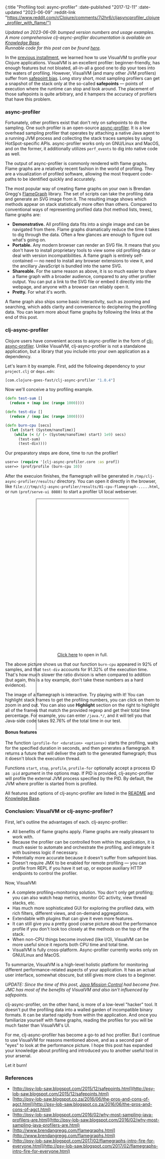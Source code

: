 {:title "Profiling tool: async-profiler"
 :date-published "2017-12-11"
 :date-updated "2023-06-09"
 :reddit-link "https://www.reddit.com/r/Clojure/comments/7j2hr6/cljasyncprofiler_clojure_profiler_with_flame/"}

_Updated on 2023-06-09: bumped version numbers and usage examples._  
_A more comprehensive clj-async-profiler documentation is available on [Knowledge
Base](/kb/profiling/clj-async-profiler/)._  
_Runnable code for this post can be found
[here](https://github.com/clojure-goes-fast/clojure-goes-fast.com/tree/master/code/async-profiler)._

In the [previous installment](/blog/profiling-tool-jvisualvm/), we learned how
to use VisualVM to profile your Clojure applications. VisualVM is an excellent
profiler: beginner-friendly, has enough features but not bloated, all-in-all a
good one to dip your toes into the waters of profiling. However, VisualVM (and
many other JVM profilers) suffer from [safepoint
bias](http://psy-lob-saw.blogspot.com/2015/12/safepoints.html). Long story
short, most sampling profilers can get a snapshot of the stack only at the
so-called **safepoints** — points of execution where the runtime can stop and
look around. The placement of those safepoints is quite arbitrary, and it
hampers the accuracy of profilers that have this problem.

### async-profiler

Fortunately, other profilers exist that don't rely on safepoints to do the
sampling. One such profiler is an open-source
[async-profiler](https://github.com/async-profiler/async-profiler). It is a low
overhead sampling profiler that operates by attaching a native Java agent to a
running JVM process and collecting the stack traces samples by using
HotSpot-specific APIs. async-profiler works only on GNU/Linux and MacOS, and on
the former, it additionally utilizes `perf_events` to dig into native code as
well.

The output of async-profiler is commonly rendered with flame graphs. Flame
graphs are a relatively recent fashion in the world of profiling. They are a
visualization of profiled software, allowing the most frequent code-paths to be
identified quickly and accurately.

The most popular way of creating flame graphs on your own is Brendan
Gregg's [FlameGraph](https://github.com/brendangregg/FlameGraph) library. The
set of scripts can take the profiling data and generate an SVG image from it.
The resulting image shows which methods appear on stack statistically more often
than others. Compared to conventional ways of representing profiled data (hot
method lists, trees), flame graphs are:

- **Demonstrative.** All profiling data fits into a single image and can be
  navigated from there. Flame graphs dramatically reduce the time it takes to
  dig through the data. Often a few glances are enough to figure out what's
  going on.
- **Portable.** Any modern browser can render an SVG file. It means that you
  don't have to install proprietary tools to view some old profiling data or
  deal with version incompatibilities. A flame graph is entirely self-contained
  — no need to install any browser extensions to view it, and the ancillary
  JavaScript is bundled into the same SVG.
- **Shareable.** For the same reason as above, it is so much easier to share a
  flame graph with a broader audience, compared to any other profiler output.
  You can put a link to the SVG file or embed it directly into the webpage, and
  anyone with a browser can reliably open it.
- **Pretty.** For what it's worth.

A flame graph also ships some basic interactivity, such as zooming and
searching, which adds clarity and convenience to deciphering the profiling data.
You can learn more about flame graphs by following the links at the end of this
post.

### clj-async-profiler

Clojure users have convenient access to async-profiler in the form of
[clj-async-profiler](https://github.com/clojure-goes-fast/clj-async-profiler).
Unlike VisualVM, clj-async-profiler is not a standalone application, but a
library that you include into your own application as a dependency.

Let's learn it by example. First, add the following dependency to your
`project.clj` or `deps.edn`:

```clj
[com.clojure-goes-fast/clj-async-profiler "1.0.4"]
```

Now we'll conceive a toy profiling example.

```clj
(defn test-sum []
  (reduce + (map inc (range 1000))))

(defn test-div []
  (reduce / (map inc (range 1000))))

(defn burn-cpu [secs]
  (let [start (System/nanoTime)]
    (while (< (/ (- (System/nanoTime) start) 1e9) secs)
      (test-sum)
      (test-div))))
```

Our preparatory steps are done, time to run the profiler!

```clj
user=> (require '[clj-async-profiler.core :as prof])
user=> (prof/profile (burn-cpu 10))
```

After the execuion finishes, the flamegraph will be generated in
`/tmp/clj-async-profiler/results/` directory. You can open it directly in the
browser, like
`file:///tmp/clj-async-profiler/results/01-cpu-flamegraph-.....html`, or run
`(prof/serve-ui 8080)` to start a profiler UI local webserver.

<center>
<figure class="figure">
<div class="downscale-iframe-66" style="height:500px">
<iframe src="/img/posts/async-profiler-burn-cpu.html" style="height:750px"></iframe>
</div>
<figcaption class="figure-caption text-center">
    <a href="/img/posts/async-profiler-burn-cpu.html" target="_blank">Click here</a> to open in full.
</figcaption>
</figure>
</center>

The above picture shows us that our function `burn-cpu` appeared in 92% of
samples, and that `test-div` accounts for 91.32% of the execution time. That's
how much slower the ratio division is when compared to addition (but again, this
is a toy example, don't take these numbers as a hard evidence).

The image of a flamegraph is interactive. Try playing with it! You can highlight
stack frames to get the profiling numbers, you can click on them to zoom in and
out. You can also use **Highlight** section on the right to highlight all of the
frames that match the provided regexp and get their total time percentage. For
example, you can enter `/java.*/`, and it will tell you that Java-side code
takes 92.76% of the total time in our test.

#### Bonus features

The function `(profile-for <duration> <options>)` starts the profiling, waits
for the specified duration in seconds, and then generates a flamegraph. It
returns a future that will deliver the path to the generated flamegraph; thus it
doesn't block the execution thread.

Functions `start`, `stop`, `profile`, `profile-for` optionally accept a process
ID as `:pid` argument in the options map. If PID is provided, clj-async-profiler
will profile the external JVM process specified by the PID. By default, the JVM
where profiler is started from is profiled.

All features and options of clj-async-profiler are listed in the
[README](https://github.com/clojure-goes-fast/clj-async-profiler) and [Knowledge
Base](/kb/profiling/clj-async-profiler/).

### Conclusion: VisualVM or clj-async-profiler?

First, let's outline the advantages of each. clj-async-profiler:

- All benefits of flame graphs apply. Flame graphs are really pleasant to work
  with.
- Because the profiler can be controlled from within the application, it is much
  easier to automate and orchestrate the profiling, and integrate it with
  business logic if necessary.
- Potentially more accurate because it doesn't suffer from safepoint bias.
- Doesn't require JMX to be enabled for remote profiling — you can profile from
  REPL if you have it set up, or expose auxiliary HTTP endpoints to control the
  profiler.

Now, VisualVM:

- A complete profiling+monitoring solution. You don't only get profiling; you
  can also watch heap metrics, monitor GC activity, view thread stacks, etc.
- Has much more sophisticated GUI for exploring the profiled data, with rich
  filters, different views, and on-demand aggregations.
- Extendable with plugins that can give it even more features.
- It can still give you a pretty good coarse picture about the performance
  profile if you don't look too closely at the methods on the top of the stack.
- When non-CPU things become involved (like I/O), VisualVM can be more useful
  since it reports both CPU time and total time.
- VisualVM is fully cross-platform. Async-profiler currently works only on
  GNU/Linux and MacOS.

To summarize, VisualVM is a high-level holistic platform for monitoring
different performance-related aspects of your application. It has an actual user
interface, somewhat obscure, but still gives more clues to a beginner.

*UPDATE: Since the time of this post, [Java Mission
Control](http://www.oracle.com/technetwork/java/javaseproducts/mission-control/java-mission-control-1998576.html)
had become free. JMC has most of the benefits of VisualVM and also isn't
influenced by safepoints.*

clj-async-profiler, on the other hand, is more of a low-level "hacker" tool. It
doesn't put the profiling data into a walled garden of incompatible binary
formats. It can be started rapidly from within the application. And once you
familiarize yourself with flame graphs, reading the profiles for you will be
much faster than VisualVM's UI.

For me, clj-async-profiler has become a go-to ad hoc profiler. But I continue to
use VisualVM for reasons mentioned above, and as a second pair of "eyes" to look
at the performance picture. I hope this post has expanded your knowledge about
profiling and introduced you to another useful tool in your arsenal.

Let it burn!

### References

- [http://psy-lob-saw.blogspot.com/2015/12/safepoints.html](http://psy-lob-saw.blogspot.com/2015/12/safepoints.html)
- [http://psy-lob-saw.blogspot.co.za/2016/06/the-pros-and-cons-of-agct.html](http://psy-lob-saw.blogspot.co.za/2016/06/the-pros-and-cons-of-agct.html)
- [http://psy-lob-saw.blogspot.com/2016/02/why-most-sampling-java-profilers-are.html](http://psy-lob-saw.blogspot.com/2016/02/why-most-sampling-java-profilers-are.html)
- [http://www.brendangregg.com/flamegraphs.html](http://www.brendangregg.com/flamegraphs.html)
- [http://psy-lob-saw.blogspot.com/2017/02/flamegraphs-intro-fire-for-everyone.html](http://psy-lob-saw.blogspot.com/2017/02/flamegraphs-intro-fire-for-everyone.html)
